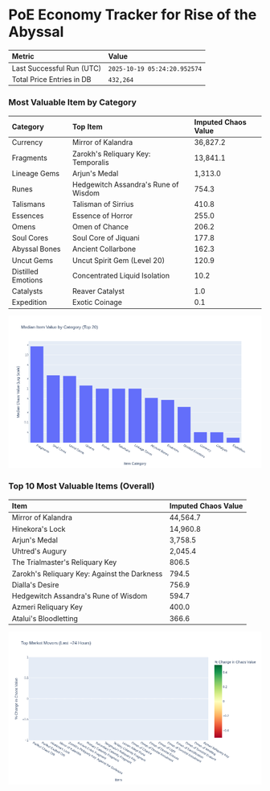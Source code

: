 # PoE Economy Tracker for Rise of the Abyssal

<!-- START_MAINTENANCE -->
| Metric | Value |
|:---|:---|
| Last Successful Run (UTC) | `2025-10-19 05:24:20.952574` |
| Total Price Entries in DB | `432,264` |

<!-- END_MAINTENANCE -->

<!-- START_DATAFRAME_DEBUG -->
<!-- END_DATAFRAME_DEBUG -->

<!-- START_CATEGORY_ANALYSIS -->
### Most Valuable Item by Category
| Category | Top Item | Imputed Chaos Value |
| :--- | :--- | :--- |
| Currency | Mirror of Kalandra | 36,827.2 |
| Fragments | Zarokh's Reliquary Key: Temporalis | 13,841.1 |
| Lineage Gems | Arjun's Medal | 1,313.0 |
| Runes | Hedgewitch Assandra's Rune of Wisdom | 754.3 |
| Talismans | Talisman of Sirrius | 410.8 |
| Essences | Essence of Horror | 255.0 |
| Omens | Omen of Chance | 206.2 |
| Soul Cores | Soul Core of Jiquani | 177.8 |
| Abyssal Bones | Ancient Collarbone | 162.3 |
| Uncut Gems | Uncut Spirit Gem (Level 20) | 120.9 |
| Distilled Emotions | Concentrated Liquid Isolation | 10.2 |
| Catalysts | Reaver Catalyst | 1.0 |
| Expedition | Exotic Coinage | 0.1 |


![Category Analysis Chart](charts/category_analysis.png)
<!-- END_ANALYSIS -->

<!-- START_ANALYSIS -->
### Top 10 Most Valuable Items (Overall)
| Item | Imputed Chaos Value |
| :--- | :--- |
| Mirror of Kalandra | 44,564.7 |
| Hinekora's Lock | 14,960.8 |
| Arjun's Medal | 3,758.5 |
| Uhtred's Augury | 2,045.4 |
| The Trialmaster's Reliquary Key | 806.5 |
| Zarokh's Reliquary Key: Against the Darkness | 794.5 |
| Dialla's Desire | 756.9 |
| Hedgewitch Assandra's Rune of Wisdom | 594.7 |
| Azmeri Reliquary Key | 400.0 |
| Atalui's Bloodletting | 366.6 |


![Market Movers Chart](charts/market_movers.png)
<!-- END_ANALYSIS -->
